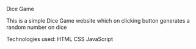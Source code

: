 Dice Game

This is a simple Dice Game website which on clicking button generates a random number on dice

Technologies used:
HTML
CSS
JavaScript
